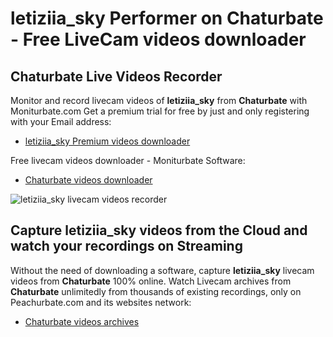 # letiziia_sky Performer on Chaturbate - Free LiveCam videos downloader

## Chaturbate Live Videos Recorder

Monitor and record livecam videos of **letiziia_sky** from **Chaturbate** with Moniturbate.com
Get a premium trial for free by just and only registering with your Email address:
* [letiziia_sky Premium videos downloader](https://moniturbate.com/request-demo-licence-key.html)

Free livecam videos downloader - Moniturbate Software:
* [Chaturbate videos downloader](https://moniturbate.com/moniturbate-download-software.html)

![letiziia_sky livecam videos recorder](https://peachurnet.com/templates/moniturbate-software.png)


## Capture letiziia_sky videos from the Cloud and watch your recordings on Streaming

Without the need of downloading a software, capture **letiziia_sky** livecam videos from **Chaturbate** 100% online.
Watch Livecam archives from **Chaturbate** unlimitedly from thousands of existing recordings, only on Peachurbate.com and its websites network:
* [Chaturbate videos archives](https://peachurnet.com/)